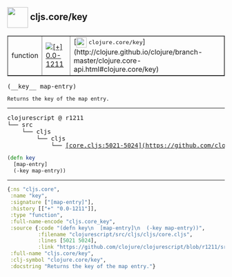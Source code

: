 ## <img width="48px" valign="middle" src="http://i.imgur.com/Hi20huC.png"> cljs.core/key

 <table border="1">
<tr>
<td>function</td>
<td><a href="https://github.com/cljsinfo/api-refs/tree/0.0-1211"><img valign="middle" alt="[+] 0.0-1211" src="https://img.shields.io/badge/+-0.0--1211-lightgrey.svg"></a> </td>
<td>
[<img height="24px" valign="middle" src="http://i.imgur.com/1GjPKvB.png"> <samp>clojure.core/key</samp>](http://clojure.github.io/clojure/branch-master/clojure.core-api.html#clojure.core/key)
</td>
</tr>
</table>

 <samp>
(__key__ map-entry)<br>
</samp>

```
Returns the key of the map entry.
```

---

 <pre>
clojurescript @ r1211
└── src
    └── cljs
        └── cljs
            └── <ins>[core.cljs:5021-5024](https://github.com/clojure/clojurescript/blob/r1211/src/cljs/cljs/core.cljs#L5021-L5024)</ins>
</pre>

```clj
(defn key
  [map-entry]
  (-key map-entry))
```


---

```clj
{:ns "cljs.core",
 :name "key",
 :signature ["[map-entry]"],
 :history [["+" "0.0-1211"]],
 :type "function",
 :full-name-encode "cljs.core_key",
 :source {:code "(defn key\n  [map-entry]\n  (-key map-entry))",
          :filename "clojurescript/src/cljs/cljs/core.cljs",
          :lines [5021 5024],
          :link "https://github.com/clojure/clojurescript/blob/r1211/src/cljs/cljs/core.cljs#L5021-L5024"},
 :full-name "cljs.core/key",
 :clj-symbol "clojure.core/key",
 :docstring "Returns the key of the map entry."}

```
